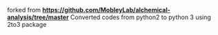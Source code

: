 forked from **https://github.com/MobleyLab/alchemical-analysis/tree/master**
Converted codes from python2 to python 3 using 2to3 package
